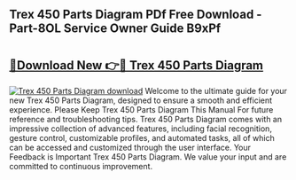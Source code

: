 ## Trex 450 Parts Diagram PDf Free Download - Part-8OL Service Owner Guide B9xPf

# <h2><a href="http://dfn7r0o.blite.top/?on=Trex+450+Parts+Diagram">🔗Download New 👉🔴 Trex 450 Parts Diagram</a></h2>

[![Trex 450 Parts Diagram download](https://i.imgur.com/lujVjoI.png)](http://dfn7r0o.blite.top/?on=Trex+450+Parts+Diagram)
Welcome to the ultimate guide for your new Trex 450 Parts Diagram, designed to ensure a smooth and efficient experience. Please Keep Trex 450 Parts Diagram This Manual For future reference and troubleshooting tips. Trex 450 Parts Diagram comes with an impressive collection of advanced features, including facial recognition, gesture control, customizable profiles, and automated tasks, all of which can be accessed and customized through the user interface. Your Feedback is Important Trex 450 Parts Diagram. We value your input and are committed to continuous improvement.
